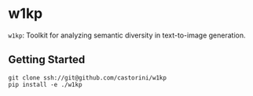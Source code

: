 # w1kp
`w1kp`: Toolkit for analyzing semantic diversity in text-to-image generation.

## Getting Started

```
git clone ssh://git@github.com/castorini/w1kp
pip install -e ./w1kp
```
